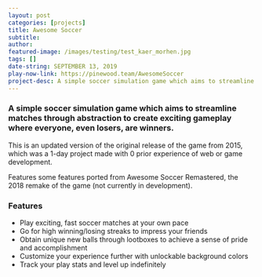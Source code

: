 ```yaml
---
layout: post
categories: [projects]
title: Awesome Soccer
subtitle:
author:
featured-image: /images/testing/test_kaer_morhen.jpg
tags: []
date-string: SEPTEMBER 13, 2019
play-now-link: https://pinewood.team/AwesomeSoccer
project-desc: A simple soccer simulation game which aims to streamline matches through abstraction to create exciting gameplay where everyone, even losers, are winners.
---
```


### A simple soccer simulation game which aims to streamline matches through abstraction to create exciting gameplay where everyone, even losers, are winners.

This is an updated version of the original release of the game from 2015, which was a 1-day project made with 0 prior experience of web or game development.

Features some features ported from Awesome Soccer Remastered, the 2018 remake of the game (not currently in development).

### Features
- Play exciting, fast soccer matches at your own pace
- Go for high winning/losing streaks to impress your friends
- Obtain unique new balls through lootboxes to achieve a sense of pride and accomplishment
- Customize your experience further with unlockable background colors
- Track your play stats and level up indefinitely
